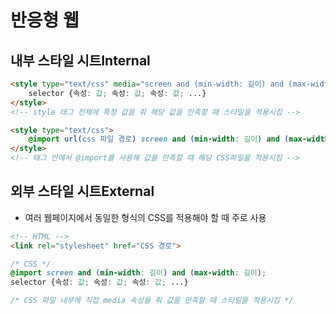 # 반응형 웹

## 내부 스타일 시트Internal

```html
<style type="text/css" media="screen and (min-width: 길이) and (max-width: 길이)">
	selector {속성: 값; 속성: 값; 속성: 값; ...}
</style>
<!-- style 태그 전체에 특정 값을 줘 해당 값을 만족할 때 스타일을 적용시킴 -->
```

```html
<style type="text/css">
	@import url(css 파일 경로) screen and (min-width: 길이) and (max-width: 길이);
</style>
<!-- 태그 안에서 @import를 사용해 값을 만족할 때 해당 CSS파일을 적용시킴 -->
```

## 외부 스타일 시트External

- 여러 웹페이지에서 동일한 형식의 CSS를 적용해야 할 때 주로 사용

```html
<!-- HTML -->
<link rel="stylesheet" href="CSS 경로">
```

```css
/* CSS */
@import screen and (min-width: 길이) and (max-width: 길이);
selector {속성: 값; 속성: 값; 속성: 값; ...}

/* CSS 파일 내부에 직접 media 속성을 줘 값을 만족할 때 스타일을 적용시킴 */
```